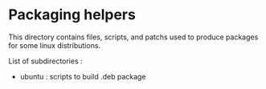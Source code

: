 # Packaging helpers #

This directory contains files, scripts, and patchs used to produce packages
for some linux distributions.

List of subdirectories :
* ubuntu : scripts to build .deb package
